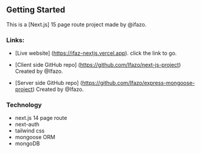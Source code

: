 ## Getting Started

This is a [Next.js] 15 page route project made by @ifazo.

### Links:

- [Live website]
  (https://ifaz-nextjs.vercel.app).
  click the link to go.
- [Client side GitHub repo]
  (https://github.com/Ifazo/next-js-project)
  Created by @Ifazo.

- [Server side GitHub repo]
  (https://github.com/Ifazo/express-mongoose-project)
  Created by @Ifazo.

### Technology

- next.js 14 page route
- next-auth
- tailwind css
- mongoose ORM
- mongoDB
